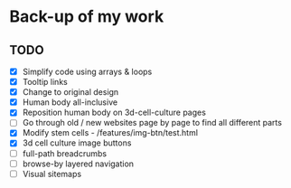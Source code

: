 # Back-up of my work

## TODO
- [x] Simplify code using arrays & loops
- [x] Tooltip links
- [x] Change to original design
- [x] Human body all-inclusive
- [x] Reposition human body on 3d-cell-culture pages
- [ ] Go through old / new websites page by page to find all different parts
- [x] Modify stem cells - /features/img-btn/test.html
- [x] 3d cell culture image buttons
- [ ] full-path breadcrumbs
- [ ] browse-by layered navigation
- [ ] Visual sitemaps

<!-- 
animal primary cells page

		<div class="sciencell-col-4">
			<ul>
				<li>
					<a href="/products-services/primary-cells/animal/rat.html" title="Animal Cells" class="list-header"><strong>Animal Cells</strong></a>
				</li>
				<li>
				    <a href="/products-services/primary-cells/animal/rat.html" title="Rat Cells">Rat Cells</a>
				</li>
				<li>
				    <a href="/products-services/primary-cells/animal/mouse.html" title="Mouse Cells">Mouse Cells</a>
				</li>
				<li>
				    <a href="/products-services/primary-cells/animal/porcine.html" title="Porcine Cells">Porcine Cells</a>
				</li>
				<li>
				    <a href="/products-services/primary-cells/animal/horse.html" title="Horse Cells">Horse Cells</a>
				</li>
				<li>
				    <a href="/products-services/primary-cells/animal/dog.html" title="Dog Cells">Dog Cells</a>
				</li>
				<li>
				    <a href="/products-services/primary-cells/animal/bovine.html" title="Bovine Cells">Bovine Cells</a>
				</li>
			</ul>
		</div>
 -->